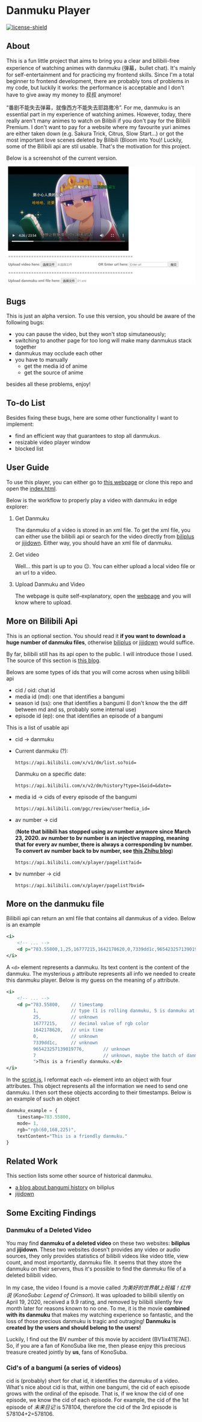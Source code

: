 # Danmuku Player
[![license-shield](https://img.shields.io/apm/l/vim-mode)](https://mit-license.org/)
## About
This is a fun little project that aims to bring you a clear and bilibili-free experience of watching animes with danmuku (弹幕，bullet chat). It's mainly for self-entertainment and for practicing my frontend skills. Since I'm a total beginner to frontend development, there are probably tons of problems in my code, but luckily it works: the performance is acceptable and I don't have to give away my money to 叔叔 anymore!

“番剧不能失去弹幕，就像西方不能失去耶路撒冷”. For me, danmuku is an essential part in my experience of watching animes. However, today, there really aren't many animes to watch on Bilibili if you don't pay for the Bilibili Premium. I don't want to pay for a website where my favourite yuri animes are either taken down (e.g. Sakura Trick, Citrus, Slow Start...) or got the most important love scenes deleted by Bilibili (Bloom into You)! Luckily, some of the Bilibili api are stil usable. That's the motivation for this project. 

Below is a screenshot of the current version.

<img src="./res/demo.png">

## Bugs
This is just an alpha version. To use this version, you should be aware of the following bugs:
-   you can pause the video, but they won't stop simutaneously;
-   switching to another page for too long will make many danmukus stack together
-   danmukus may occlude each other
-   you have to manually
    -   get the media id of anime 
    -   get the source of anime
    
besides all these problems, enjoy!

## To-do List
Besides fixing these bugs, here are some other functionality I want to implement:
-   find an efficient way that guarantees to stop all danmukus.
-   resizable video player window
-   blocked list

## User Guide 
To use this player, you can either go to [this webpage](https://xinyu-li-123.github.io/danmuku_player/) or clone this repo and open the [index.html](./index.html).

Below is the workflow to properly play a video with danmuku in edge explorer:

1. Get Danmuku

   The danmuku of a video is stored in an xml file. To get the xml file, you can either use the bilibili api or search for the video directly from [biliplus](https://www.biliplus.com/) or [jijidown](https://www.jijidown.com/). Either way, you should have an xml file of danmuku.

2. Get video
   
   Well... this part is up to you 😐. You can either upload a local video file or an url to a video.

3. Upload Danmuku and Video

   The webpage is quite self-explanatory, open the [webpage](https://xinyu-li-123.github.io/danmuku_player/) and you will know where to upload.

## More on Bilibili Api
This is an optional section. You should read it **if  you want to download a huge number of danmuku files**, otherwise [biliplus](https://www.biliplus.com/) or [jijidown](https://www.jijidown.com/) would suffice.

By far, bilibili still has its api open to the public. I will introduce those I used. The source of this section is [this blog](https://www.bilibili.com/read/cv5293665?from=search&spm_id_from=333.337.0.0).

Belows are some types of ids that you will come across when using bilibili api 
-   cid / oid: chat id
-   media id (md): one that identifies a bangumi
-   season id (ss): one that identifies a bangumi (I don't know the the diff between md and ss, probably some internal use)
-   episode id (ep): one that identifies an episode of a bangumi

This is a list of usable api
-   cid -> danmuku
-   
    Current danmuku (?): 
    ```
    https://api.bilibili.com/x/v1/dm/list.so?oid=
    ```
    
    Danmuku on a specific date: 
    ```
    https://api.bilibili.com/x/v2/dm/history?type=1&oid=&date=
    ```
-   media id -> cids of every episode of the bangumi
    ```
    https://api.bilibili.com/pgc/review/user?media_id=
    ```
-   av number -> cid
   
    (**Note that bilibili has stopped using av number anymore since March 23, 2020. av number to bv number is an injective mapping, meaning that for every av number, there is always a corresponding bv number. To convert av number back to bv number, see [this Zhihu blog](https://www.zhihu.com/question/381784377/answer/1099438784)**)
    ```
    https://api.bilibili.com/x/player/pagelist?aid=
    ```
-   bv numnber -> cid
    ```
    https://api.bilibili.com/x/player/pagelist?bvid=
    ```

## More on the danmuku file
Bilibili api can return an xml file that contains all danmukus of a video. Below is an example
```xml
<i>
    <!-- ... -->
    <d p="783.55800,1,25,16777215,1642178620,0,7339dd1c,965423257139019776,7">This is a friendly danmuku.</d>
</i>
```

A `<d>` element represents a danmuku. Its text content is the content of the danmuku. The mysterious `p` attribute represents all info we needed to create this danmuku player. Below is my guess on the meaning of `p` attribute.
```xml
<i>
    <!-- ... -->
    <d p="783.55800,    // timestamp
          1,            // type (1 is rolling danmuku, 5 is danmuku at the top of the video)
          25,           // unknown
          16777215,     // decimal value of rgb color
          1642178620,   // unix time
          0,            // unknown
          7339dd1c,     // unknown
          965423257139019776,       // unknown
          7                         // unknown, maybe the batch of danmuku
          ">This is a friendly danmuku.</d>
</i>
```
In the [script.js](./script.js), I reformat each `<d>` element into an object with four attributes. This object represents all the information we need to send one danmuku. I then sort these objects according to their timestamps. Below is an example of such an object
```js
danmuku_example = {
    timestamp=783.55800,
    mode= 1,
    rgb="rgb(60,168,225)",
    textContent="This is a friendly danmuku."
}
```

## Related Work
This section lists some other source of historical danmuku.
* [a blog about bangumi history](https://www.biliplus.com/html/bangumi_history_william9933.htm) on biliplus
* [jijidown](https://www.jijidown.com/)


## Some Exciting Findings
### Danmuku of a Deleted Video
You may find **danmuku of a deleted video** on these two websites: **biliplus** and **jijidown**. These two websites doesn't provides any video or audio sources, they only provides statistics of bilibili videos like video title, view count, and most importantly, danmuku file. It seems that they store the danmuku on their servers, thus it's possible to find the danmuku file of a deleted bilibili video.

In my case, the video I found is a movie called *为美好的世界献上祝福！红传说* (*KonoSuba: Legend of Crimson*). It was uploaded to bilibili silently on April 19, 2020, received a 9.9 rating, and removed by bilibili silently few month later for reasons known to no one. To me, it is the movie **combined with its danmuku** that makes my watching experience so fantastic, and the loss of those precious danmuku is tragic and outraging! **Danmuku is created by the users and should belong to the users!** 

Luckily, I find out the BV number of this movie by accident (BV1ix411E7AE). So, if you are a fan of KonoSuba like me, then please enjoy this precious treasure created jointly by **us**,  fans of KonoSuba.

### Cid's of a bangumi (a series of videos)
cid is (probably) short for chat id, it identifies the danmuku of a video. What's nice about cid is that, within one bangumi, the cid of each episode grows with the ordinal of the episode. That is, if we know the cid of one episode, we know the cid of each episode. For example, the cid of the 1st episode of *未来日记*  is 578104, therefore the cid of the 3rd episode is 578104+2=578106. 



